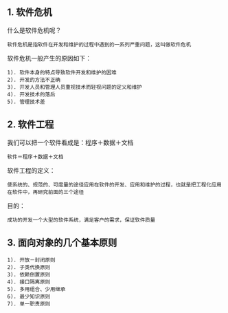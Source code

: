 ## 1. 软件危机
什么是软件危机呢？
```
软件危机是指软件在开发和维护的过程中遇到的一系列严重问题，这叫做软件危机
```
软件危机一般产生的原因如下：
```
1). 软件本身的特点导致软件开发和维护的困难
2). 开发的方法不正确
3). 开发人员和管理人员重视技术而轻视问题的定义和维护
4). 开发技术的落后
5). 管理技术差
```
## 2. 软件工程
我们可以把一个软件看成是：程序＋数据＋文档
```
软件＝程序＋数据＋文档
```
软件工程的定义：
```
使系统的、规范的、可度量的途径应用在软件的开发、应用和维护的过程，也就是把工程化应用在软件中，再研究前面的三个途径
```
目的：
```
成功的开发一个大型的软件系统，满足客户的需求，保证软件质量
```
## 3. 面向对象的几个基本原则
```
1). 开放－封闭原则
2). 子类代换原则
3). 依赖倒置原则
4). 接口隔离原则
5). 多用组合、少用继承
6). 最少知识原则
7). 单一职责原则
```
